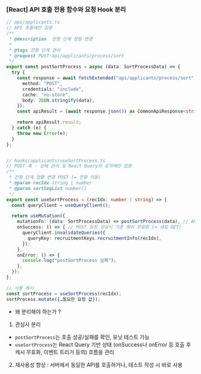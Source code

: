 ### [React] API 호출 전용 함수와 요청 Hook 분리

```ts
// api/applicants.ts
// API 호출에만 집중
/**
 * @description  전형 단계 정렬 변경
 *
 * @tags 전형 단계 관리
 * @request POST:api/applicants/process/sort
 */
export const postSortProcess = async (data: SortProcessData) => {
  try {
    const response = await fetchExtended("api/applicants/process/sort", {
      method: "POST",
      credentials: "include",
      cache: "no-store",
      body: JSON.stringify(data),
    });
    const apiResult = (await response.json()) as CommonApiResponse<string>;

    return apiResult.result;
  } catch (e) {
    throw new Error(e);
  }
};


// hooks/applicants/useSortProcess.ts
// POST 훅 - 상태 관리 및 React Query의 로직에만 집중
/**
 * 전형 단계 정렬 변경 POST (= 전형 이동)
 * @param recIdx string | number
 * @param sortSeqList number[]
 */
export const useSortProcess = (recIdx: number | string) => {
  const queryClient = useQueryClient();

  return useMutation({
    mutationFn: (data: SortProcessData) => postSortProcess(data), // API 호출 전용 함수 사용
    onSuccess: () => { // POST 요청 성공시 기존 쿼리 무효화 (= 새로 GET)
      queryClient.invalidateQueries({
        queryKey: recruitmentKeys.recruitmentInfo(recIdx),
      });
    },
    onError: () => {
      console.log("postSortProcess 실패");
    },
  });
};

// 사용 예시
const sortProcess = useSortProcess(recIdx);
sortProcess.mutate({…필요한 요청 값});
```

- 왜 분리해야 하는가 ?

1. 관심사 분리

- `postSortProcess`는 호출 성공/실패를 확인, 유닛 테스트 가능
- `useSortProcess`는 React Query 기반 상태 (onSuccess나 onError 등 호출 후 캐시 무효화, 이벤트 트리거 등의) 흐름을 관리

2. 재사용성 향상 : 서버에서 동일한 API를 호출하거나, 테스트 작성 시 바로 사용
